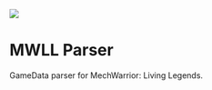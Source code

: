 [![](https://img.shields.io/maintenance/yes/2018.svg)](https://github.com/fritzmg/mwll-parser)

MWLL Parser
=====================

GameData parser for MechWarrior: Living Legends.
